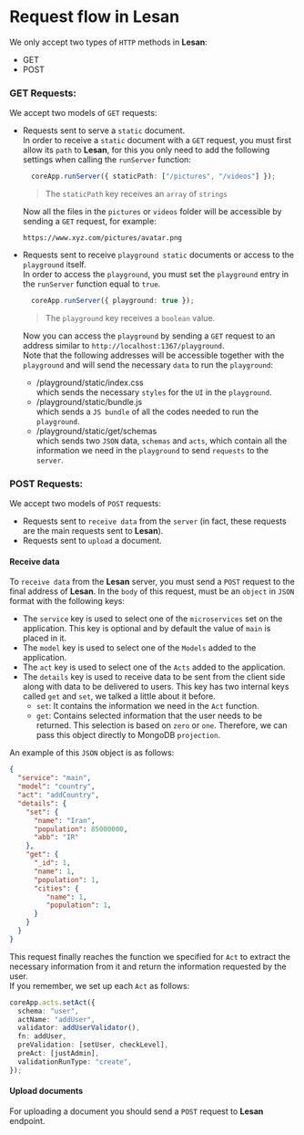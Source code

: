 # Request flow in Lesan
We only accept two types of `HTTP` methods in **Lesan**:
- GET
- POST

### GET Requests:
We accept two models of `GET` requests:
- Requests sent to serve a `static` document.  
In order to receive a `static` document with a `GET` request, you must first allow its `path` to **Lesan**, for this you only need to add the following settings when calling the `runServer` function:
    ```ts
      coreApp.runServer({ staticPath: ["/pictures", "/videos"] });
    ```
    > The `staticPath` key receives an `array` of `strings`

    Now all the files in the `pictures` or `videos` folder will be accessible by sending a `GET` request, for example:
    ```HTTP
    https://www.xyz.com/pictures/avatar.png
    ```
- Requests sent to receive `playground static` documents or access to the `playground` itself.  
In order to access the `playground`, you must set the `playground` entry in the `runServer` function equal to `true`.
    ```ts
      coreApp.runServer({ playground: true });
    ```
    > The `playground` key receives a `boolean` value.

    Now you can access the `playground` by sending a `GET` request to an address similar to `http://localhost:1367/playground`.  
    Note that the following addresses will be accessible together with the `playground` and will send the necessary `data` to run the `playground`:
    - /playground/static/index.css  
        which sends the necessary `styles` for the `UI` in the `playground`.
    - /playground/static/bundle.js  
        which sends a `JS bundle` of all the codes needed to run the `playground`.
    - /playground/static/get/schemas  
        which sends two `JSON` data, `schemas` and `acts`, which contain all the information we need in the `playground` to send `requests` to the `server`.


### POST Requests:
We accept two models of `POST` requests:
- Requests sent to `receive data` from the `server` (in fact, these requests are the main requests sent to **Lesan**).
- Requests sent to `upload` a document.

#### Receive data
To `receive data` from the **Lesan** server, you must send a `POST` request to the final address of **Lesan**.
In the `body` of this request, must be an `object` in `JSON` format with the following keys:

- The `service` key is used to select one of the `microservices` set on the application. This key is optional and by default the value of `main` is placed in it.
- The `model` key is used to select one of the `Models` added to the application.
- The `act` key is used to select one of the `Acts` added to the application.
- The `details` key is used to receive data to be sent from the client side along with data to be delivered to users. This key has two internal keys called `get` and `set`, we talked a little about it before.
  - `set`: It contains the information we need in the `Act` function. 
  - `get`: Contains selected information that the user needs to be returned. This selection is based on `zero` or `one`. Therefore, we can pass this object directly to MongoDB `projection`.
  
An example of this `JSON` object is as follows:
```JSON
{
  "service": "main",
  "model": "country",
  "act": "addCountry",
  "details": {
    "set": {
      "name": "Iran",
      "population": 85000000,
      "abb": "IR"
    },
    "get": {
      "_id": 1,
      "name": 1,
      "population": 1,
      "cities": {
         "name": 1,
         "population": 1,
      }
    }
  }
}
```

This request finally reaches the function we specified for `Act` to extract the necessary information from it and return the information requested by the user.  
If you remember, we set up each `Act` as follows:
```ts
coreApp.acts.setAct({
  schema: "user",
  actName: "addUser",
  validator: addUserValidator(),
  fn: addUser,
  preValidation: [setUser, checkLevel],
  preAct: [justAdmin],
  validationRunType: "create",
});
```

#### Upload documents
For uploading a document you should send a `POST` request to **Lesan** endpoint.

